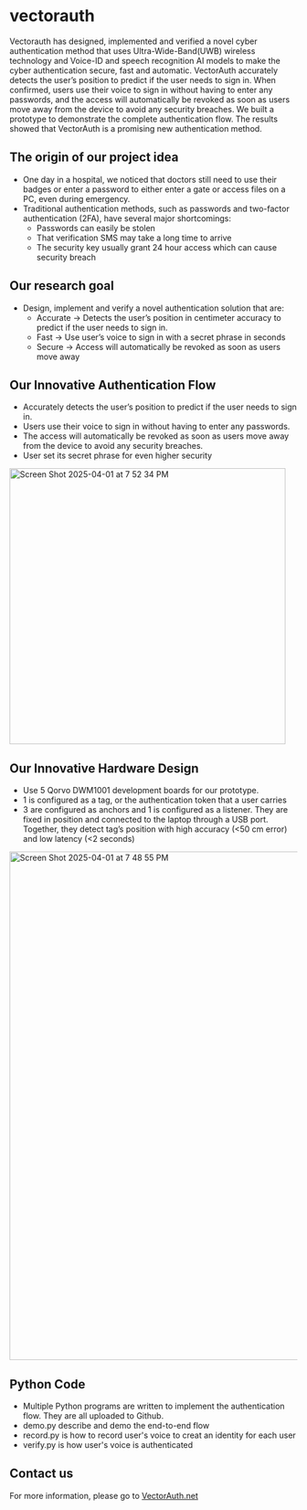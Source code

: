 # vectorauth

Vectorauth has designed, implemented and verified a novel cyber authentication method that uses Ultra-Wide-Band(UWB) wireless technology and Voice-ID and speech recognition AI models to make the cyber authentication secure, fast and automatic. VectorAuth accurately detects the user’s position to predict if the user needs to sign in. When confirmed, users use their voice to sign in without having to enter any passwords, and the access will automatically be revoked as soon as users move away from the device to avoid any security breaches. We built a prototype to demonstrate the complete authentication flow. The results showed that VectorAuth is a promising new authentication method. 

## The origin of our project idea

* One day in a hospital, we noticed that doctors still need to use their badges or enter a password to either enter a gate or access files on a PC, even during emergency.
* Traditional authentication methods, such as passwords and two-factor authentication (2FA), have several major shortcomings:
  * Passwords can easily be stolen
  * That verification SMS may take a long time to arrive
  * The security key usually grant 24 hour access which can cause security breach

## Our research goal
* Design, implement and verify a novel authentication solution that are:
  * Accurate -> Detects the user’s position in centimeter accuracy to predict if the user needs to sign in. 
  * Fast -> Use user’s voice to sign in with a secret phrase in seconds 
  * Secure -> Access will automatically be revoked as soon as users move away



## Our Innovative Authentication Flow
* Accurately detects the user’s position to predict if the user needs to sign in. 
* Users use their voice to sign in without having to enter any passwords.
* The access will automatically be revoked as soon as users move away from the device to avoid any security breaches.
* User set its secret phrase for even higher security
<img width="483" alt="Screen Shot 2025-04-01 at 7 52 34 PM" src="https://github.com/user-attachments/assets/8d0ed379-b672-464e-94dc-e623739c04ac" />


## Our Innovative Hardware Design
* Use 5 Qorvo DWM1001 development boards for our prototype. 
* 1 is configured as a tag, or the authentication token that a user carries
* 3  are configured as anchors and 1 is configured as a listener. They are fixed in position and connected to the laptop through a USB port. Together, they detect tag’s position with high accuracy (<50 cm error) and low latency (<2 seconds)
<img width="890" alt="Screen Shot 2025-04-01 at 7 48 55 PM" src="https://github.com/user-attachments/assets/82703dec-123f-47f7-a144-c12fb5e34417" />

## Python Code
* Multiple Python programs are written to implement the authentication flow. They are all uploaded to Github.
* demo.py describe and demo the end-to-end flow
* record.py is how to record user's voice to creat an identity for each user
* verify.py is how user's voice is authenticated

## Contact us
For more information, please go to [VectorAuth.net](https://vectorauth.net)

